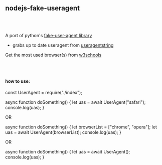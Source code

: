 <h2><b>nodejs-fake-useragent</b></h2>
<br/>
<br/>
<p>
A port of python's <a href="https://github.com/hellysmile/fake-useragent">fake-user-agent library</a>

- grabs up to date useragent from <a href="useragentstring.com">useragentstring</a>

Get the most used browser(s) from <a href="https://www.w3schools.com/browsers/default.asp">w3schools</a> 

</p>

<br/>
<br/>
<h4><b>how to use:</b></h4>

<p>
const UserAgent = require("./index");

async function doSomething() {
let uas = await UserAgent("safari");
console.log(uas);
}

OR

async function doSomething() {
let browserList = ["chrome", "opera"];
let uas = await UserAgent(browserList);
console.log(uas);
}

OR

async function doSomething() {
let uas = await UserAgent();
console.log(uas);
}

</p>
